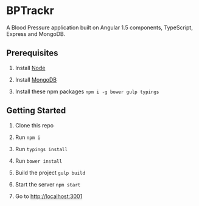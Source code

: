 BPTrackr
====================

A Blood Pressure application built on Angular 1.5 components, TypeScript, Express and MongoDB.

## Prerequisites

1. Install [Node](http://nodejs.org)

1. Install [MongoDB](https://www.mongodb.org)

1. Install these npm packages `npm i -g bower gulp typings`

## Getting Started

1. Clone this repo

1. Run `npm i`

1. Run `typings install`

1. Run `bower install`

1. Build the project `gulp build`

1. Start the server `npm start`

1. Go to [http://localhost:3001](http://localhost:3001)